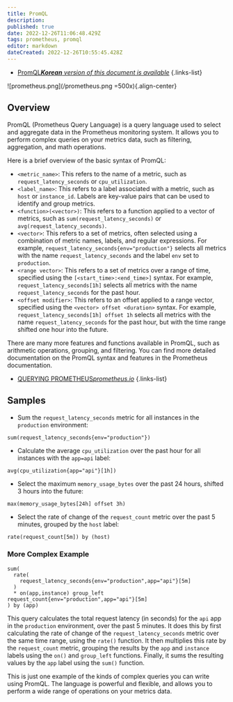 ```yaml
---
title: PromQL
description: 
published: true
date: 2022-12-26T11:06:48.429Z
tags: prometheus, promql
editor: markdown
dateCreated: 2022-12-26T10:55:45.428Z
---
```


- [PromQL***Korean** version of this document is available*](/ko/dev/Prometheus/PromQL)
{.links-list}

![prometheus.png](/prometheus.png =500x){.align-center}

## Overview

PromQL (Prometheus Query Language) is a query language used to select and aggregate data in the Prometheus monitoring system. It allows you to perform complex queries on your metrics data, such as filtering, aggregation, and math operations.

Here is a brief overview of the basic syntax of PromQL:

- `<metric_name>`: This refers to the name of a metric, such as `request_latency_seconds` or `cpu_utilization`.
- `<label_name>`: This refers to a label associated with a metric, such as `host` or `instance_id`. Labels are key-value pairs that can be used to identify and group metrics.
- `<function>(<vector>)`: This refers to a function applied to a vector of metrics, such as `sum(request_latency_seconds)` or `avg(request_latency_seconds)`.
- `<vector>`: This refers to a set of metrics, often selected using a combination of metric names, labels, and regular expressions. For example, `request_latency_seconds{env="production"}` selects all metrics with the name `request_latency_seconds` and the label `env` set to `production`.
- `<range vector>`: This refers to a set of metrics over a range of time, specified using the `[<start_time>:<end_time>]` syntax. For example, `request_latency_seconds[1h]` selects all metrics with the name `request_latency_seconds` for the past hour.
- `<offset modifier>`: This refers to an offset applied to a range vector, specified using the `<vector> offset <duration>` syntax. For example, `request_latency_seconds[1h] offset 1h` selects all metrics with the name `request_latency_seconds` for the past hour, but with the time range shifted one hour into the future.

There are many more features and functions available in PromQL, such as arithmetic operations, grouping, and filtering. You can find more detailed documentation on the PromQL syntax and features in the Prometheus documentation.

- [QUERYING PROMETHEUS*prometheus.io*](https://prometheus.io/docs/prometheus/latest/querying/basics/)
{.links-list}

## Samples

- Sum the `request_latency_seconds` metric for all instances in the `production` environment:

```
sum(request_latency_seconds{env="production"})
```

- Calculate the average `cpu_utilization` over the past hour for all instances with the `app=api` label:

```
avg(cpu_utilization{app="api"}[1h])
```

- Select the maximum `memory_usage_bytes` over the past 24 hours, shifted 3 hours into the future:

```
max(memory_usage_bytes[24h] offset 3h)
```

- Select the rate of change of the `request_count` metric over the past 5 minutes, grouped by the `host` label:

```
rate(request_count[5m]) by (host)
```

### More Complex Example

```
sum(
  rate(
    request_latency_seconds{env="production",app="api"}[5m]
  )
  * on(app,instance) group_left request_count{env="production",app="api"}[5m]
) by (app)
```

This query calculates the total request latency (in seconds) for the `api` app in the `production` environment, over the past 5 minutes. It does this by first calculating the rate of change of the `request_latency_seconds` metric over the same time range, using the `rate()` function. It then multiplies this rate by the `request_count` metric, grouping the results by the `app` and `instance` labels using the `on()` and `group_left` functions. Finally, it sums the resulting values by the `app` label using the `sum()` function.

This is just one example of the kinds of complex queries you can write using PromQL. The language is powerful and flexible, and allows you to perform a wide range of operations on your metrics data.